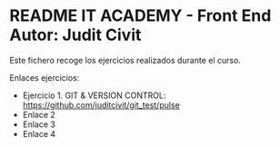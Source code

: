 README IT ACADEMY - Front End
Autor: Judit Civit
==========

Este fichero recoge los ejercicios realizados durante el curso.


Enlaces ejercicios:
+ Ejercicio 1. GIT & VERSION CONTROL: https://github.com/juditcivit/git_test/pulse
+ Enlace 2
+ Enlace 3
+ Enlace 4